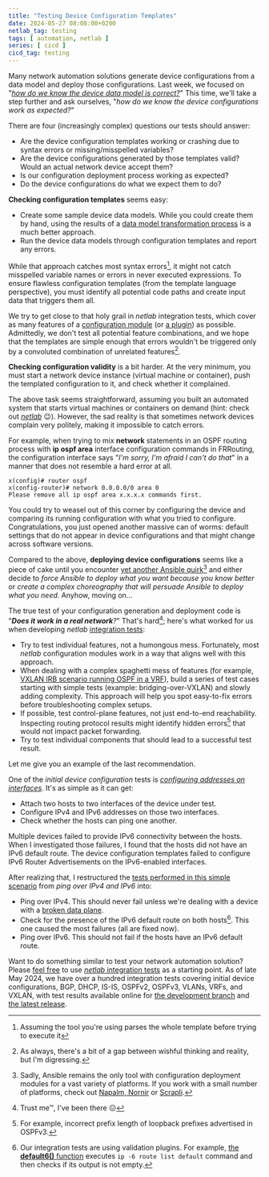 ```yaml
---
title: "Testing Device Configuration Templates"
date: 2024-05-27 08:08:00+0200
netlab_tag: testing
tags: [ automation, netlab ]
series: [ cicd ]
cicd_tag: testing
---
```

Many network automation solutions generate device configurations from a data model and deploy those configurations. Last week, we focused on "*[how do we know the device data model is correct?](/2024/05/network-automation-testing/)*" This time, we'll take a step further and ask ourselves, "*how do we know the device configurations work as expected?*"

There are four (increasingly complex) questions our tests should answer:
<!--more-->
* Are the device configuration templates working or crashing due to syntax errors or missing/misspelled variables?
* Are the device configurations generated by those templates valid? Would an actual network device accept them?
* Is our configuration deployment process working as expected?
* Do the device configurations do what we expect them to do?

**Checking configuration templates** seems easy:

* Create some sample device data models. While you could create them by hand, using the results of a [data model transformation process](/2021/02/data-model-transformation/) is a much better approach.
* Run the device data models through configuration templates and report any errors.

While that approach catches most syntax errors[^TSE], it might not catch misspelled variable names or errors in never executed expressions. To ensure flawless configuration templates (from the template language perspective), you must identify all potential code paths and create input data that triggers them all.

[^TSE]: Assuming the tool you're using parses the whole template before trying to execute it

We try to get close to that holy grail in _netlab_ integration tests, which cover as many features of a [configuration module](https://netlab.tools/module-reference/) (or [a plugin](https://netlab.tools/plugins/)) as possible. Admittedly, we don't test all potential feature combinations, and we hope that the templates are simple enough that errors wouldn't be triggered only by a convoluted combination of unrelated features[^RMD].

[^RMD]: As always, there's a bit of a gap between wishful thinking and reality, but I'm digressing.

**Checking configuration validity** is a bit harder. At the very minimum, you must start a network device instance (virtual machine or container), push the templated configuration to it, and check whether it complained.

The above task seems straightforward, assuming you built an automated system that starts virtual machines or containers on demand (hint: check out _[netlab](https://netlab.tools/)_ 😉). However, the sad reality is that sometimes network devices complain very politely, making it impossible to catch errors. 

For example, when trying to mix **network** statements in an OSPF routing process with **ip ospf area** interface configuration commands in FRRouting, the configuration interface says "*I'm sorry, I'm afraid I can't do that*" in a manner that does not resemble a hard error at all.

```
x(config)# router ospf
x(config-router)# network 0.0.0.0/0 area 0
Please remove all ip ospf area x.x.x.x commands first.
```

You could try to weasel out of this corner by configuring the device and comparing its running configuration with what you tried to configure. Congratulations, you just opened another massive can of worms: default settings that do not appear in device configurations and that might change across software versions.

Compared to the above, **deploying device configurations** seems like a piece of cake until you encounter [yet another Ansible quirk](/2020/12/ansible-config-sections/)[^ANS] and either decide to *force Ansible to deploy what you want because you know better* or *create a complex choreography that will persuade Ansible to deploy what you need.* Anyhow, moving on...

[^ANS]: Sadly, Ansible remains the only tool with configuration deployment modules for a vast variety of platforms. If you work with a small number of platforms, check out [Napalm, Nornir](/2019/09/paramiko-netmiko-napalm-or-nornir/) or [Scrapli](https://carlmontanari.github.io/scrapli/).

The true test of your configuration generation and deployment code is "_**Does it work in a real network**?_" That's hard[^TM]; here's what worked for us when developing _netlab_ [integration tests](https://github.com/ipspace/netlab/tree/dev/tests/integration):

[^TM]: Trust me&trade;, I've been there 😖

* Try to test individual features, not a humongous mess. Fortunately, most _netlab_ configuration modules work in a way that aligns well with this approach.
* When dealing with a complex spaghetti mess of features (for example, [VXLAN IRB scenario running OSPF in a VRF](https://github.com/ipspace/netlab/blob/dev/tests/integration/vxlan/04-vxlan-irb-ospf.yml)), build a series of test cases starting with simple tests (example: bridging-over-VXLAN) and slowly adding complexity. This approach will help you spot easy-to-fix errors before troubleshooting complex setups.
* If possible, test control-plane features, not just end-to-end reachability. Inspecting routing protocol results might identify hidden errors[^OS3] that would not impact packet forwarding.
* Try to test individual components that should lead to a successful test result.

[^OS3]: For example, incorrect prefix length of loopback prefixes advertised in OSPFv3.

Let me give you an example of the last recommendation.

One of the *initial device configuration* tests is *[configuring addresses on interfaces](https://github.com/ipspace/netlab/blob/dev/tests/integration/initial/01-interfaces.yml)*. It's as simple as it can get:

* Attach two hosts to two interfaces of the device under test.
* Configure IPv4 and IPv6 addresses on those two interfaces.
* Check whether the hosts can ping one another.

Multiple devices failed to provide IPv6 connectivity between the hosts. When I investigated those failures, I found that the hosts did not have an IPv6 default route. The device configuration templates failed to configure IPv6 Router Advertisements on the IPv6-enabled interfaces.

After realizing that, I restructured the [tests performed in this simple scenario](https://github.com/ipspace/netlab/blob/632e3c7c3da378eb289fa57921542d29c8d4ef1e/tests/integration/initial/01-interfaces.yml#L29) from *ping over IPv4 and IPv6* into:

* Ping over IPv4. This should never fail unless we're dealing with a device with a [broken data plane](/2024/05/too-stupid-to-make-it-work/).
* Check for the presence of the IPv6 default route on both hosts[^TPI]. This one caused the most failures (all are fixed now).
* Ping over IPv6. This should not fail if the hosts have an IPv6 default route.

[^TPI]: Our integration tests are using validation plugins. For example, [the **default6()** function](https://github.com/ipspace/netlab/blob/632e3c7c3da378eb289fa57921542d29c8d4ef1e/netsim/validate/linux.py#L59) executes `ip -6 route list default` command and then checks if its output is not empty.

Want to do something similar to test your network automation solution? Please [feel free](https://github.com/ipspace/netlab/blob/dev/LICENSE.md) to use [_netlab_ integration tests](https://github.com/ipspace/netlab/tree/dev/tests/integration) as a starting point. As of late May 2024, we have over a hundred integration tests covering initial device configurations, BGP, DHCP, IS-IS, OSPFv2, OSPFv3, VLANs, VRFs, and VXLAN, with test results available online for [the development branch](https://tests.netlab.tools/) and [the latest release](https://release.netlab.tools/).


